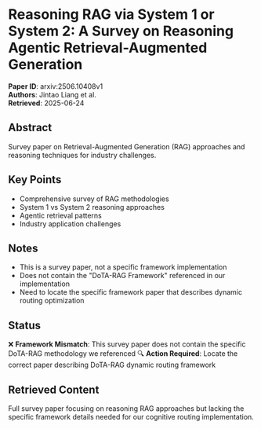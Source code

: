 # Reasoning RAG via System 1 or System 2: A Survey on Reasoning Agentic Retrieval-Augmented Generation

**Paper ID**: arxiv:2506.10408v1  
**Authors**: Jintao Liang et al.  
**Retrieved**: 2025-06-24  

## Abstract
Survey paper on Retrieval-Augmented Generation (RAG) approaches and reasoning techniques for industry challenges.

## Key Points
- Comprehensive survey of RAG methodologies
- System 1 vs System 2 reasoning approaches
- Agentic retrieval patterns
- Industry application challenges

## Notes
- This is a survey paper, not a specific framework implementation
- Does not contain the "DoTA-RAG Framework" referenced in our implementation
- Need to locate the specific framework paper that describes dynamic routing optimization

## Status
❌ **Framework Mismatch**: This survey paper does not contain the specific DoTA-RAG methodology we referenced
🔍 **Action Required**: Locate the correct paper describing DoTA-RAG dynamic routing framework

## Retrieved Content
Full survey paper focusing on reasoning RAG approaches but lacking the specific framework details needed for our cognitive routing implementation.